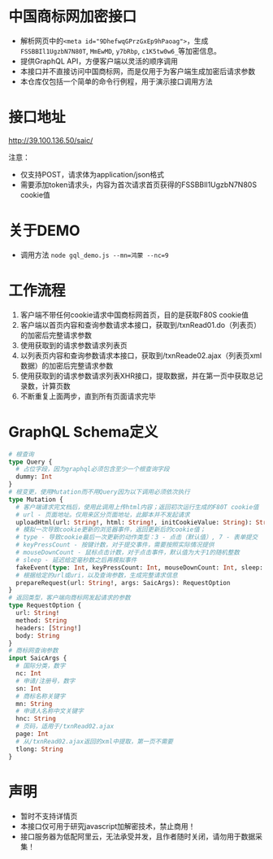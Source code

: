 # 中国商标网加密接口
* 解析网页中的`<meta id="9DhefwqGPrzGxEp9hPaoag">`，生成`FSSBBIl1UgzbN7N80T`, `MmEwMD`, `y7bRbp`, `c1K5tw0w6_`等加密信息。
* 提供GraphQL API，方便客户端以灵活的顺序调用
* 本接口并不直接访问中国商标网，而是仅用于为客户端生成加密后请求参数
* 本仓库仅包括一个简单的命令行例程，用于演示接口调用方法

# 接口地址
  http://39.100.136.50/saic/
  
  注意：
  * 仅支持POST，请求体为application/json格式
  * 需要添加token请求头，内容为首次请求首页获得的FSSBBIl1UgzbN7N80S cookie值

# 关于DEMO
* 调用方法
  `node gql_demo.js --mn=鸿蒙 --nc=9`

# 工作流程
1. 客户端不带任何cookie请求中国商标网首页，目的是获取F80S cookie值
1. 客户端以首页内容和查询参数请求本接口，获取到/txnRead01.do（列表页）的加密后完整请求参数
1. 使用获取到的请求参数请求列表页
1. 以列表页内容和查询参数请求本接口，获取到/txnReade02.ajax（列表页xml数据）的加密后完整请求参数
1. 使用获取到的请求参数请求列表XHR接口，提取数据，并在第一页中获取总记录数，计算页数
1. 不断重复上面两步，直到所有页面请求完毕

# GraphQL Schema定义
```graphql
# 根查询
type Query {
  # 占位字段，因为graphql必须包含至少一个根查询字段
  dummy: Int
}
# 根变更，使用Mutation而不用Query因为以下调用必须依次执行
type Mutation {
  # 客户端请求完文档后，使用此调用上传html内容；返回初次运行生成的F80T cookie值
  # url - 页面地址。仅用来区分页面地址，此脚本并不发起请求
  uploadHtml(url: String!, html: String!, initCookieValue: String): String
  # 模拟一次导致cookie更新的浏览器事件，返回更新后的cookie值；
  # type - 导致cookie最后一次更新的动作类型：3 - 点击（默认值）, 7 - 表单提交
  # keyPressCount - 按键计数，对于提交事件，需要按照实际情况提供
  # mouseDownCount - 鼠标点击计数，对于点击事件，默认值为大于1的随机整数
  # sleep - 延迟给定毫秒数之后再模拟事件
  fakeEvent(type: Int, keyPressCount: Int, mouseDownCount: Int, sleep: Int): String
  # 根据给定的url或uri，以及查询参数，生成完整请求信息
  prepareRequest(url: String!, args: SaicArgs): RequestOption
}
# 返回类型，客户端向商标网发起请求的参数
type RequestOption {
  url: String!
  method: String
  headers: [String!]
  body: String
}
# 商标网查询参数
input SaicArgs {
  # 国际分类，数字
  nc: Int
  # 申请/注册号，数字
  sn: Int
  # 商标名称关键字
  mn: String
  # 申请人名称中文关键字
  hnc: String
  # 页码，适用于/txnRead02.ajax
  page: Int
  # 从/txnRead02.ajax返回的xml中提取，第一页不需要
  tlong: String
}
```

# 声明
* 暂时不支持详情页
* 本接口仅可用于研究javascript加解密技术，禁止商用！
* 接口服务器为低配阿里云，无法承受并发，且作者随时关闭，请勿用于数据采集！
